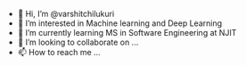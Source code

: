- 👋 Hi, I’m @varshitchilukuri
- 👀 I’m interested in Machine learning and Deep Learning
- 🌱 I’m currently learning MS in Software Engineering at NJIT
- 💞️ I’m looking to collaborate on ...
- 📫 How to reach me ...

<!---
varshitchilukuri/varshitchilukuri is a ✨ special ✨ repository because its `README.md` (this file) appears on your GitHub profile.
You can click the Preview link to take a look at your changes.
--->
